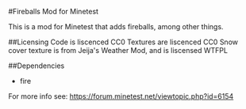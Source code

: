 #Fireballs Mod for Minetest

This is a mod for Minetest that adds fireballs, among other things.

##Licensing
Code is liscenced CC0
Textures are liscenced CC0
Snow cover texture is from Jeija's Weather Mod, and is liscensed WTFPL

##Dependencies
- fire

For more info see: https://forum.minetest.net/viewtopic.php?id=6154
